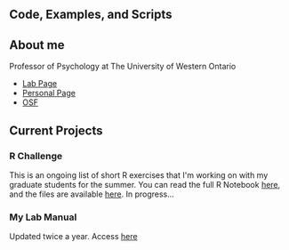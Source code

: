 ## Code, Examples, and Scripts

## About me
Professor of Psychology at
The University of Western Ontario
* [Lab Page](http://mindalab.com) 
* [Personal Page](http://jpminda.com) 
* [OSF](https://osf.io/myprojects)

## Current Projects
### R Challenge
This is an ongoing list of short R exercises that I'm working on with my graduate students for the summer. You can read the full R Notebook [here](jpminda.github.io/RChallenge_JPM.html), and the files are available [here](https://github.com/jpminda/R_Examples). In progress...

### My Lab Manual 
Updated twice a year. Access [here](https://osf.io/8b6kj/)

